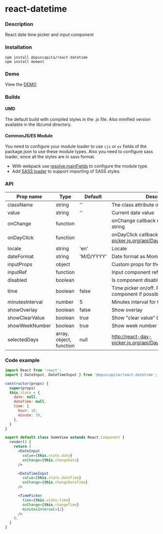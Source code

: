 # react-datetime

### Description
React date time picker and input component

### Installation
```
npm install @opuscapita/react-datetime
npm install moment
```

### Demo
View the [DEMO](https://opuscapita.github.io/react-datetime)

### Builds
#### UMD
The default build with compiled styles in the .js file. Also minified version available in the lib/umd directory.
#### CommonJS/ES Module
You need to configure your module loader to use `cjs` or `es` fields of the package.json to use these module types.
Also you need to configure sass loader, since all the styles are in sass format.
* With webpack use [resolve.mainFields](https://webpack.js.org/configuration/resolve/#resolve-mainfields) to configure the module type.
* Add [SASS loader](https://github.com/webpack-contrib/sass-loader) to support importing of SASS styles.

### API
| Prop name       | Type                    | Default       | Description                                                                     |
| --------------- | ----------------------- | ------------- | ------------------------------------------------------------------------------- |
| className       | string                  | ''            | The class attribute of the element                                              |
| value           | string                  | ''            | Current date value                                                              |
| onChange        | function                |               | onChange callback returns new date string                                       |
| onDayClick      | function                |               | onDayClick callback http://react-day-picker.js.org/api/DayPicker#onDayClick     |
| locale          | string                  | 'en'          | Locale                                                                          |
| dateFormat      | string                  | 'M/D/YYYY'    | Date format as MomentJS [format](https://momentjs.com/docs/#/displaying/format) |
| inputProps      | object                  |               | Custom props for the input field                                                |
| inputRef        | function                |               | Input component ref function                                                    |
| disabled        | boolean                 |               | Is component disabled                                                           |
| time            | boolean                 | false         | Time picker on/off. Prefer DateTime component if possible                       |
| minutesInterval | number                  | 5             | Minutes interval for the timepicker                                             |
| showOverlay     | boolean                 | false         | Show overlay                                                                    |
| showClearValue  | boolean                 | true          | Show "clear value" button                                                       |
| showWeekNumber  | boolean                 | true          | Show week number in calendar                                                    |
| selectedDays    | array, object, function | null          | http://react-day-picker.js.org/api/DayPicker#selectedDays                       |

### Code example

```jsx
import React from 'react';
import { DateInput, DateTimeInput } from '@opuscapita/react-datetime';

constructor(props) {
  super(props)
  this.state = {
    date: null,
    dateTime: null,
    time: {
      hour: 10,
      minute: 30,
    },
  }
}

export default class SomeView extends React.Component {
  render() {
    return (
      <DateInput
        value={this.state.date}
        onChange={this.changeDate}
      />

      <DataTimeInput
        value={this.state.dateTime}
        onChange={this.changeDateTime}
      />

      <TimePicker
        time={this.state.time}
        onChange={this.changeTime}
        minutesInterval={2}
      />
    );
  }
}
```
